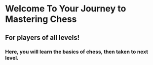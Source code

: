 # Welcome To Your Journey to Mastering Chess

## For players of all levels!
### Here, you will learn the basics of chess, then taken to next level.

